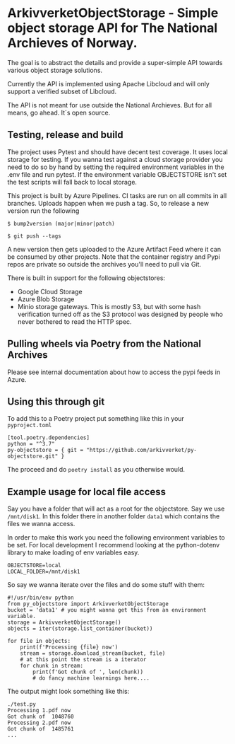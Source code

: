 # ArkivverketObjectStorage - Simple object storage API for The National Archieves of Norway.

The goal is to abstract the details and provide a super-simple API towards various object
storage solutions.

Currently the API is implemented using Apache Libcloud and will only support a verified subset
of Libcloud.

The API is not meant for use outside the National Archieves. But for all means, go ahead. It´s open source.

## Testing, release and build

The project uses Pytest and should have decent test coverage. It uses local storage for testing. If you wanna test against a cloud storage provider you need to do so by hand by setting the required environment variables in the .env file and run pytest. If the environment variable OBJECTSTORE isn't set the test scripts will fall back to local storage.

This project is built by Azure Pipelines. CI tasks are run on all commits in all branches. Uploads happen when we push a tag. So, to release a new version run the following

```
$ bump2version (major|minor|patch)

$ git push --tags

```

A new version then gets uploaded to the Azure Artifact Feed where it can be consumed by other projects. Note that the container registry and Pypi repos are private so outside the archives you'll need to pull via Git.

There is built in support for the following objectstores:

- Google Cloud Storage
- Azure Blob Storage
- Minio storage gateways. This is mostly S3, but with some hash verification turned off as the S3 protocol was designed by people who never bothered to read the HTTP spec.

## Pulling wheels via Poetry from the National Archives

Please see internal documentation about how to access the pypi feeds in Azure.



## Using this through git

To add this to a Poetry project put something like this in your `pyproject.toml`

```
[tool.poetry.dependencies]
python = "^3.7"
py-objectstore = { git = "https://github.com/arkivverket/py-objectstore.git" }
```

The proceed and do `poetry install` as you otherwise would.

## Example usage for local file access

Say you have a folder that will act as a root for the objectstore. Say we use `/mnt/disk1`. In this folder there in another folder `data1` which contains the files we wanna access.

In order to make this work you need the following environment variables to be set. For local development I recommend looking at the python-dotenv library to make loading of env variables easy.

```
OBJECTSTORE=local
LOCAL_FOLDER=/mnt/disk1
```

So say we wanna iterate over the files and do some stuff with them:

```
#!/usr/bin/env python
from py_objectstore import ArkivverketObjectStorage
bucket = 'data1' # you might wanna get this from an environment variable.
storage = ArkivverketObjectStorage()
objects = iter(storage.list_container(bucket))

for file in objects:
    print(f'Processing {file} now')
    stream = storage.download_stream(bucket, file)
    # at this point the stream is a iterator
    for chunk in stream:
        print(f'Got chunk of ', len(chunk))
        # do fancy machine learnings here....
```

The output might look something like this:

```
./test.py
Processing 1.pdf now
Got chunk of  1048760
Processing 2.pdf now
Got chunk of  1485761
...
```
